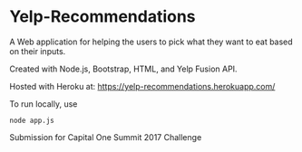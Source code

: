 # Yelp-Recommendations

A Web application for helping the users to pick what they want to eat based on their inputs.

Created with Node.js, Bootstrap, HTML, and Yelp Fusion API.

Hosted with Heroku at: https://yelp-recommendations.herokuapp.com/

To run locally, use
```
node app.js
```

Submission for Capital One Summit 2017 Challenge

